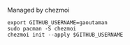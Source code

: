 Managed by chezmoi

```
export GITHUB_USERNAME=gaoutaman
sudo pacman -S chezmoi
chezmoi init --apply $GITHUB_USERNAME
```
